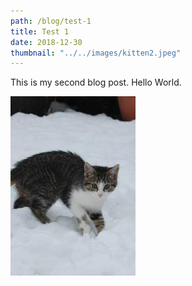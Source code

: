 ```yaml
---
path: /blog/test-1
title: Test 1
date: 2018-12-30
thumbnail: "../../images/kitten2.jpeg"
---
```

This is my second blog post. Hello World.

![Kitten Two](../../images/kitten2.jpeg)